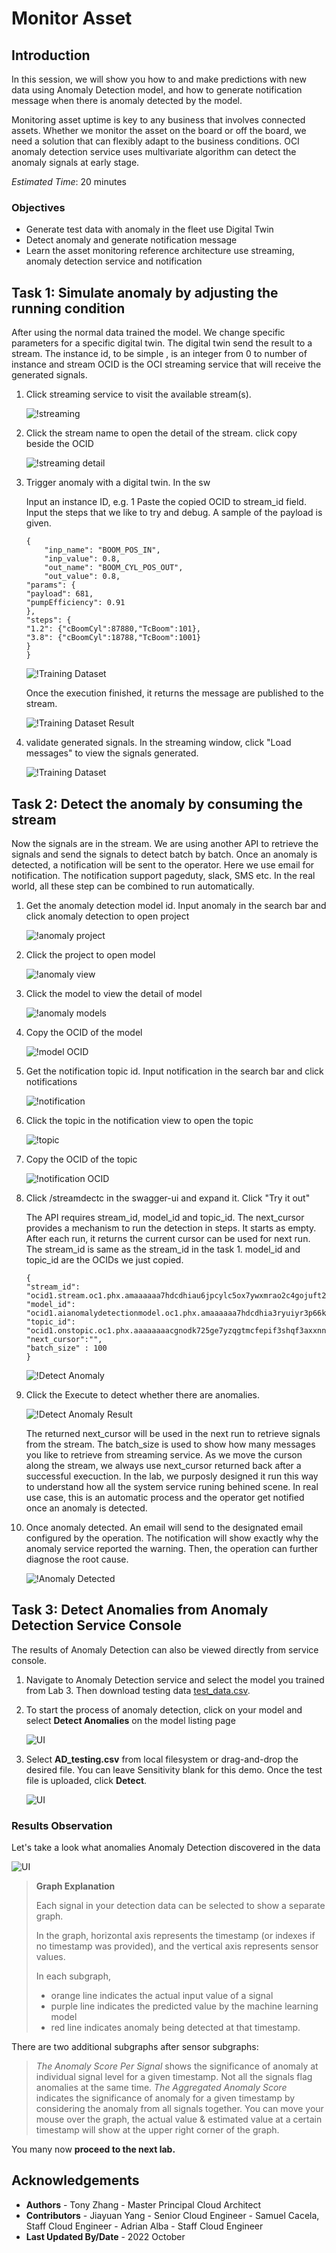 # Monitor Asset

## Introduction

In this session, we will show you how to and make predictions with new data using Anomaly Detection model, and how to generate notification message when there is anomaly detected by the model.

Monitoring asset uptime is key to any business that involves connected assets. Whether we monitor the asset on the board or off the board, we need a solution that can flexibly adapt to the business conditions. OCI anomaly detection service uses multivariate algorithm can detect the anomaly signals at early stage.

*Estimated Time*: 20 minutes

### Objectives

* Generate test data with anomaly in the fleet use Digital Twin
* Detect anomaly and generate notification message
* Learn the asset monitoring reference architecture use streaming, anomaly detection service and notification

## Task 1: Simulate anomaly by adjusting the running condition

After using the normal data trained the model. We change specific parameters for a specific digital twin. The digital twin send the result to a stream. The instance id, to be simple , is an integer from 0 to number of instance and stream OCID is the OCI streaming service that will receive the generated signals.

1. Click streaming service to visit the available stream(s).

 	 ![!streaming](./images/streaming.png)

2. Click the stream name to open the detail of the stream. click copy beside the OCID

  	![!streaming detail](./images/streaming-ocid.png)

3. Trigger anomaly with a digital twin. In the sw

	Input an instance ID, e.g. 1
	Paste the copied OCID to stream_id field.
	Input the steps that we like to try and debug. A sample of the payload is given.

	```
	{
		"inp_name": "BOOM_POS_IN",
		"inp_value": 0.8,
		"out_name": "BOOM_CYL_POS_OUT",
		"out_value": 0.8,
	"params": {
	"payload": 681,
	"pumpEfficiency": 0.91
	},
	"steps": {
	"1.2": {"cBoomCyl":87880,"TcBoom":101},
	"3.8": {"cBoomCyl":18788,"TcBoom":1001}
	}
	}

	```
	![!Training Dataset](./images/trigger-anomaly.png)

	Once the execution finished, it returns the message are published to the stream.

	![!Training Dataset Result](./images/trigger-anomaly-res.png)


4. validate generated signals. In the streaming window, click "Load messages" to view the signals generated.

	![!Training Dataset](./images/streaming-validation.png)


## Task 2: Detect the anomaly by consuming the stream

Now the signals are in the stream. We are using another API to retrieve the signals and send the signals to detect batch by batch. Once an anomaly is detected, a notification will be sent to the operator. Here we use email for notification. The notification support pageduty, slack, SMS etc. In the real world, all these step can be combined to run automatically.

1. Get the anomaly detection model id. Input anomaly in the search bar and click anomaly detection to open project

	![!anomaly project](./images/anomaly-model.png)

2.	Click the project to open model
	
	![!anomaly view](./images/model-project.png)

3.	Click the model to view the detail of model

	![!anomaly models](./images/model-view.png)

4. Copy the OCID of the model

	![!model OCID](./images/model-ocid.png)

6. Get the notification topic id. Input notification in the search bar and click notifications

	![!notification](./images/notification.png)

7.	Click the topic in the notification view to open the topic

	![!topic](./images/notification-view.png)

8.	Copy the OCID of the topic

	![!notification OCID](./images/notification-ocid.png)


9. Click /streamdectc in the swagger-ui and expand it. Click "Try it out"

	The API requires stream\_id, model\_id and topic\_id. The next_cursor provides a mechanism to run the detection in steps. It starts as empty. After each run, it returns the current cursor can be used for next run. The stream\_id is same as the stream\_id in the task 1. model\_id and topic\_id are the OCIDs we just copied.

	```
	{
	"stream_id": "ocid1.stream.oc1.phx.amaaaaaa7hdcdhiau6jpcylc5ox7ywxmrao2c4gojuft2zpg6sprkuj6rpuq",
	"model_id": "ocid1.aianomalydetectionmodel.oc1.phx.amaaaaaa7hdcdhia3ryuiyr3p66kjv3h6hye4fm7e3tbqbpuna6ztba6wjlq",
	"topic_id": "ocid1.onstopic.oc1.phx.aaaaaaaacgnodk725ge7yzqgtmcfepif3shqf3axxnnzvy77iyftmcv6p6kq",
	"next_cursor":"",
    "batch_size" : 100
	}
	```
	![!Detect Anomaly](./images/detect-anomaly.png)

10. Click the Execute to detect whether there are anomalies.

	![!Detect Anomaly Result](./images/detect-anomaly-res.png)

	The returned next\_cursor will be used in the next run to retrieve signals from the stream. The batch\_size is used to show how many messages you like to retrieve from streaming service. As we move the curson along the stream, we always use next_cursor returned back after a successful execuction. In the lab, we purposly designed it run this way to understand how all the system service runing behined scene. In real use case, this is an automatic process and the operator get notified once an anomaly is detected.

11. Once anomaly detected. An email will send to the designated email configured by the operation. The notification will show exactly why the anomaly service reported the warning. Then, the operation can further diagnose the root cause.

	![!Anomaly Detected](./images/anomaly-detected-notification.png)


## Task 3: Detect Anomalies from Anomaly Detection Service Console

The results of Anomaly Detection can also be viewed directly from service console.  

1. Navigate to Anomaly Detection service and select the model you trained from Lab 3. Then download testing data [test_data.csv](https://objectstorage.us-ashburn-1.oraclecloud.com/p/Pykqyw1ubDfUu0Q224IfmJmCYgiKEpJsSyg9oQGDLwhJk86XGchw8yPD4k_LSF9o/n/orasenatdpltintegration03/b/digitaltwin/o/test_data.csv).

2. To start the process of anomaly detection, click on your model and select **Detect Anomalies** on the model listing page

	![UI](./images/imageUI1.png " ")

3. Select  **AD_testing.csv** from local filesystem or drag-and-drop the desired file.
	You can leave Sensitivity blank for this demo. 
	Once the test file is uploaded, click **Detect**.  

	![UI](./images/imageUI2.png " ")

### Results Observation

Let's take a look what anomalies Anomaly Detection discovered in the data

![UI](./images/imageUI3.png " ")

>**Graph Explanation**
>
>Each signal in your detection data can be selected to show a separate graph.
>>
>In the graph, horizontal axis represents the timestamp (or indexes if no timestamp was provided), and the vertical axis represents sensor values.
>
>In each subgraph, 
>- orange line indicates the actual input value of a signal
>- purple line indicates the predicted value by the machine learning model
>- red line indicates anomaly being detected at that timestamp.
>
There are two additional subgraphs after sensor subgraphs:
>
>_The Anomaly Score Per Signal_ shows the significance of anomaly at individual signal level for a given timestamp. Not all the signals flag anomalies at the same time.
>_The Aggregated Anomaly Score_ indicates the significance of anomaly for a given timestamp by considering the anomaly from all signals together.
>You can move your mouse over the graph, the actual value & estimated value at a certain timestamp will show at the upper right corner of the graph.

You many now **proceed to the next lab.**

## Acknowledgements

- **Authors**
      - Tony Zhang - Master Principal Cloud Architect
- **Contributors** 
      - Jiayuan Yang - Senior Cloud Engineer 
      - Samuel Cacela, Staff Cloud Engineer
      - Adrian Alba - Staff Cloud Engineer
- **Last Updated By/Date** - 2022 October
